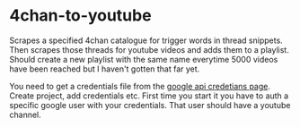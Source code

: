 # 4chan-to-youtube

Scrapes a specified 4chan catalogue for trigger words in thread snippets. Then scrapes those threads for youtube videos and adds them to a playlist.
Should create a new playlist with the same name everytime 5000 videos have been reached but I haven't gotten that far yet.


You need to get a credentials file from the [google api credetians page](https://console.developers.google.com/apis/credentials). Create project, add credentials etc.
First time you start it you have to auth a specific google user with your credentials. That user should have a youtube channel.
